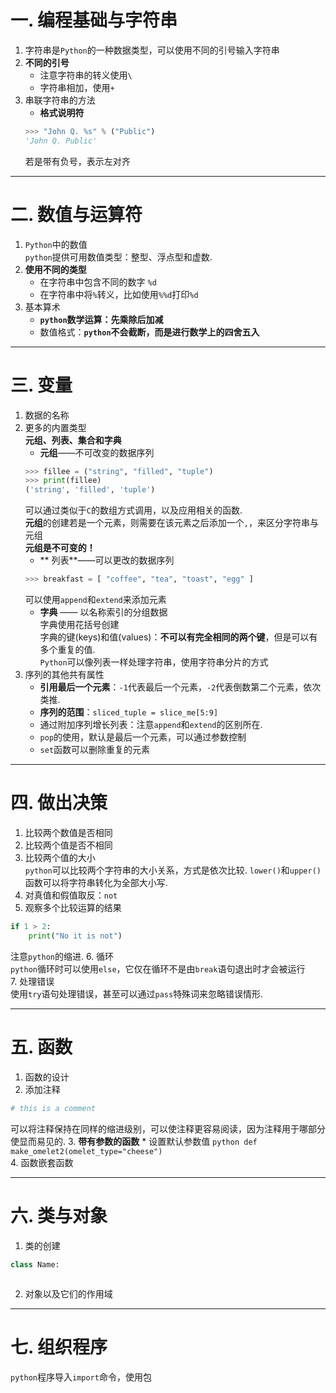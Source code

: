 # 一. 编程基础与字符串
1. 字符串是`Python`的一种数据类型，可以使用不同的引号输入字符串
2. **不同的引号**
    * 注意字符串的转义使用`\`
    * 字符串相加，使用`+`
3. 串联字符串的方法
    * **格式说明符**
    ```Python
    >>> "John Q. %s" % ("Public")
    'John Q. Public'
    ```
    若是带有负号，表示左对齐
----
# 二. 数值与运算符
1. `Python`中的数值  
`python`提供可用数值类型：整型、浮点型和虚数.
2. **使用不同的类型**
    * 在字符串中包含不同的数字 `%d`
    * 在字符串中将`%`转义，比如使用`%%d`打印`%d`
3. 基本算术
    * **`python`数学运算：先乘除后加减**
    * 数值格式：**`python`不会截断，而是进行数学上的四舍五入**
****
# 三. 变量
1. 数据的名称
2. 更多的内置类型  
**元组、列表、集合和字典**
    - **元组**——不可改变的数据序列
    ```python
    >>> fillee = ("string", "filled", "tuple")
    >>> print(fillee)
    ('string', 'filled', 'tuple')
    ```
    可以通过类似于`C`的数组方式调用，以及应用相关的函数.  
    **元组**的创建若是一个元素，则需要在该元素之后添加一个`,`，来区分字符串与元组  
    **元组是不可变的！**
    * ** 列表**——可以更改的数据序列
    ```python
    >>> breakfast = [ "coffee", "tea", "toast", "egg" ]
    ```
    可以使用`append`和`extend`来添加元素
    * **字典** —— 以名称索引的分组数据  
    字典使用花括号创建  
    字典的键(keys)和值(values)：**不可以有完全相同的两个键**，但是可以有多个重复的值.  
`Python`可以像列表一样处理字符串，使用字符串分片的方式
3. 序列的其他共有属性
    * **引用最后一个元素**：`-1`代表最后一个元素，`-2`代表倒数第二个元素，依次类推.
    * **序列的范围**：`sliced_tuple = slice_me[5:9]` 
    * 通过附加序列增长列表：注意`append`和`extend`的区别所在.
    * `pop`的使用，默认是最后一个元素，可以通过参数控制
    * `set`函数可以删除重复的元素
*****
# 四. 做出决策
1. 比较两个数值是否相同
2. 比较两个值是否不相同
3. 比较两个值的大小  
`python`可以比较两个字符串的大小关系，方式是依次比较.
`lower()`和`upper()`函数可以将字符串转化为全部大小写.
4. 对真值和假值取反：`not`
5. 观察多个比较运算的结果  
```python
if 1 > 2:
    print("No it is not")
```  
注意`python`的缩进.
6. 循环  
`python`循环时可以使用`else`，它仅在循环不是由`break`语句退出时才会被运行  
7. 处理错误  
使用`try`语句处理错误，甚至可以通过`pass`特殊词来忽略错误情形.
***
# 五. 函数
1. 函数的设计
2. 添加注释  
```python
# this is a comment
```
可以将注释保持在同样的缩进级别，可以使注释更容易阅读，因为注释用于哪部分使显而易见的.
3. **带有参数的函数**
    * 设置默认参数值
    ```python
    def make_omelet2(omelet_type="cheese")
    ```  
4. 函数嵌套函数
*****
# 六. 类与对象
1. 类的创建
```python
class Name:
    
```
2. 对象以及它们的作用域
*****
# 七. 组织程序
`python`程序导入`import`命令，使用包


